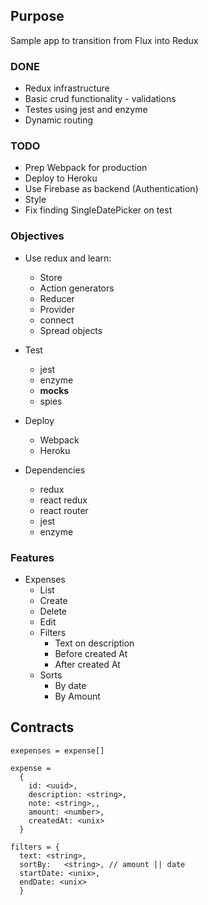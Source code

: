 ## Purpose
Sample app to transition from Flux into Redux

### DONE
- Redux infrastructure
- Basic crud functionality - validations
- Testes using jest and enzyme
- Dynamic routing

### TODO
- Prep Webpack for production
- Deploy to Heroku
- Use Firebase as backend (Authentication)
- Style
- Fix finding SingleDatePicker on test

### Objectives
* Use redux and learn:
  * Store
  * Action generators
  * Reducer
  * Provider
  * connect
  * Spread objects

* Test
  * jest
  * enzyme
  * __mocks__
  * spies

* Deploy
  * Webpack
  * Heroku

* Dependencies
  * redux
  * react redux
  * react router
  * jest
  * enzyme

### Features
* Expenses
  * List
  * Create
  * Delete
  * Edit
  * Filters
    * Text on description
    * Before created At
    * After created At
  * Sorts
    * By date
    * By Amount

## Contracts
`exepenses = expense[]`

```
expense =
  {
    id: <uuid>,
    description: <string>,
    note: <string>,,
    amount: <number>,
    createdAt: <unix>
  }

filters = {
  text: <string>,
  sortBy:   <string>, // amount || date
  startDate: <unix>,
  endDate: <unix>
  }
```

